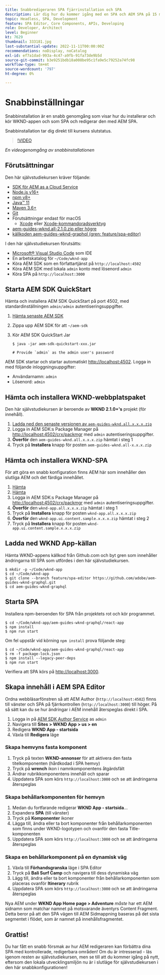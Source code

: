 ```yaml
---
title: Snabbredigeraren SPA fjärrinstallation och SPA
description: Lär dig hur du kommer igång med en SPA och AEM SPA på 15 minuter!
topic: Headless, SPA, Development
feature: SPA Editor, Core Components, APIs, Developing
role: Developer, Architect
level: Beginner
kt: 7629
thumbnail: 333181.jpg
last-substantial-update: 2022-11-11T00:00:00Z
recommendations: noDisplay, noCatalog
exl-id: ef7a1dad-993a-4c47-a9fb-91fa73de9b5d
source-git-commit: b3e9251bdb18a008be95c1fa9e5c79252a74fc98
workflow-type: tm+mt
source-wordcount: '797'
ht-degree: 0%

---
```


# Snabbinställningar

Snabbinstallation är en snabb genomgång som visar hur du installerar och kör WKND-appen och som SPA och redigerar den med AEM SPA.

Snabbinstallation tar dig direkt till kursens slutstatus.

>[!VIDEO](https://video.tv.adobe.com/v/333181?quality=12&learn=on)

_En videogenomgång av snabbinstallationen_

## Förutsättningar

Den här självstudiekursen kräver följande:

+ [SDK för AEM as a Cloud Service](https://experienceleague.adobe.com/docs/experience-manager-learn/cloud-service/local-development-environment-set-up/aem-runtime.html?lang=en)
+ [Node.js v16+](https://nodejs.org/en/)
+ [npm v8+](https://www.npmjs.com/)
+ [Java™ 11](https://downloads.experiencecloud.adobe.com/content/software-distribution/en/general.html)
+ [Maven 3.6+](https://maven.apache.org/)
+ [Git](https://git-scm.com/downloads)
+ Förutsättningar endast för macOS
   + [Xcode](https://developer.apple.com/xcode/) eller [Xcode-kommandoradsverktyg](https://developer.apple.com/xcode/resources/)
+ [aem-guides-wknd.all-2.1.0.zip eller högre](https://github.com/adobe/aem-guides-wknd/releases)
+ [källkoden aem-guides-wknd-graphql (gren: feature/spa-editor)](https://github.com/adobe/aem-guides-wknd-graphql/tree/feature/spa-editor)


I den här självstudiekursen förutsätts:

+ [Microsoft® Visual Studio Code](https://visualstudio.microsoft.com/) som IDE
+ En arbetskatalog för `~/Code/wknd-app`
+ Köra AEM SDK som en författartjänst på `http://localhost:4502`
+ Köra AEM SDK med lokala `admin` konto med lösenord `admin`
+ Köra SPA på `http://localhost:3000`

## Starta AEM SDK QuickStart

Hämta och installera AEM SDK QuickStart på port 4502, med standardinställningen `admin/admin` autentiseringsuppgifter.

1. [Hämta senaste AEM SDK](https://experience.adobe.com/#/downloads/content/software-distribution/en/aemcloud.html?fulltext=AEM*+SDK*&amp;orderby=%40jcr%3Acontent%2Fjcr%3AlastModified&amp;orderby.sort=desc&amp;layout=list&amp;p.offset=0&amp;p.limit=1)
1. Zippa upp AEM SDK för att `~/aem-sdk`
1. Kör AEM SDK QuickStart Jar

   ```
   $ java -jar aem-sdk-quickstart-xxx.jar
   
   # Provide `admin` as the admin user's password
   ```

AEM SDK startar och startar automatiskt [http://localhost:4502](http://localhost:4502). Logga in med följande inloggningsuppgifter:

+ Användarnamn: `admin`
+ Lösenord: `admin`

## Hämta och installera WKND-webbplatspaket

Den här självstudiekursen är beroende av __WKND 2.1.0+&#39;s__ projekt (för innehåll).

1. [Ladda ned den senaste versionen av `aem-guides-wknd.all.x.x.x.zip`](https://github.com/adobe/aem-guides-wknd/releases)
1. Logga in AEM SDK:s Package Manager på [http://localhost:4502/crx/packmgr](http://localhost:4502/crx/packmgr) med `admin` autentiseringsuppgifter.
1. __Överför__ den `aem-guides-wknd.all.x.x.x.zip` hämtat i steg 1
1. Tryck på __Installera__ knapp för posten `aem-guides-wknd.all-x.x.x.zip`

## Hämta och installera WKND-SPA

För att göra en snabb konfiguration finns AEM här som innehåller den slutliga AEM och det färdiga innehållet.

1. [Hämta ](./assets/quick-setup/wknd-app.all-1.0.0-SNAPSHOT.zip)
1. [Hämta ](./assets/quick-setup/wknd-app.ui.content.sample-1.0.1.zip)
1. Logga in AEM SDK:s Package Manager på [http://localhost:4502/crx/packmgr](http://localhost:4502/crx/packmgr) med `admin` autentiseringsuppgifter.
1. __Överför__ den `wknd-app.all.x.x.x.zip` hämtat i steg 1
1. Tryck på __Installera__ knapp för posten `wknd-app.all.x.x.x.zip`
1. __Överför__ den `wknd-app.ui.content.sample.x.x.x.zip` hämtat i steg 2
1. Tryck på __Installera__ knapp för posten `wknd-app.ui.content.sample.x.x.x.zip`

## Ladda ned WKND App-källan

Hämta WKND-appens källkod från Github.com och byt gren som innehåller ändringarna till SPA som utfördes i den här självstudiekursen.

```
$ mkdir -p ~/Code/wknd-app
$ cd ~/Code/wknd-app
$ git clone --branch feature/spa-editor https://github.com/adobe/aem-guides-wknd-graphql.git
$ cd aem-guides-wknd-graphql
```

## Starta SPA

Installera npm-beroenden för SPA från projektets rot och kör programmet.

```
$ cd ~/Code/wknd-app/aem-guides-wknd-graphql/react-app
$ npm install
$ npm run start
```

Om fel uppstår vid körning `npm install` prova följande steg:

```
$ cd ~/Code/wknd-app/aem-guides-wknd-graphql/react-app
$ rm -f package-lock.json
$ npm install --legacy-peer-deps
$ npm run start
```

Verifiera att SPA körs på [http://localhost:3000](http://localhost:3000).

## Skapa innehåll i AEM SPA Editor

Ordna webbläsarfönstren så att AEM Author (`http://localhost:4502`) finns till vänster och SPA på fjärrkontrollen (`http://localhost:3000`) till höger. På så sätt kan du se hur ändringar i AEM innehåll återspeglas direkt i SPA.

1. Logga in på [AEM SDK Author Service](http://localhost:4502) as `admin`
1. Navigera till __Sites > WKND App > us > en__
1. Redigera __WKND App - startsida__
1. Växla till __Redigera__ läge

### Skapa hemvyns fasta komponent

1. Tryck på texten __WKND-annonser__ för att aktivera den fasta titelkomponenten (hårdkodad i SPA hemvy)
1. Tryck på __wrench__ ikon i namnkomponentens åtgärdsfält
1. Ändrar rubrikkomponentens innehåll och sparar
1. Uppdatera SPA som körs `http://localhost:3000` och se att ändringarna återspeglas

### Skapa behållarkomponenten för hemvyn

1. Medan du fortfarande redigerar __WKND App - startsida__...
1. Expandera __SPA__ (till vänster)
1. Tryck på __Komponenter__ ikoner
1. Lägga till, ändra eller ta bort komponenter från behållarkomponenten som finns under WKND-logotypen och ovanför den fasta Title-komponenten
1. Uppdatera SPA som körs `http://localhost:3000` och se att ändringarna återspeglas

### Skapa en behållarkomponent på en dynamisk väg

1. Växla till __Förhandsgranska__ läge i SPA Editor
1. Tryck på __Bali Surf Camp__ och navigera till dess dynamiska väg
1. Lägg till, ändra eller ta bort komponenter från behållarkomponenten som placeras ovanför __Itinerary__ rubrik
1. Uppdatera SPA som körs `http://localhost:3000` och se att ändringarna återspeglas

Nya AEM under __WKND App Home page > Adventure__ _måste_ har ett AEM sidnamn som matchar namnet på motsvarande äventyrs Content Fragment. Detta beror på att den SPA vägen till AEM Sidmappning baseras på det sista segmentet i flödet, som är namnet på innehållsfragmentet.

## Grattis!

Du har fått en snabb försmak av hur AEM redigeraren kan förbättra dina SPA med kontrollerade, redigerbara områden! Om du är intresserad - läs igenom resten av självstudiekursen, men se till att du kommer igång på nytt, eftersom den lokala utvecklingsmiljön nu är i slutläge för självstudiekursen i den här snabbkonfigurationen!
